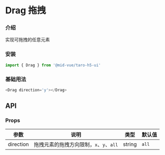 # Drag 拖拽

### 介绍

实现可拖拽的任意元素

### 安装

```js
import { Drag } from '@mid-vue/taro-h5-ui'
```

### 基础用法

```js
<Drag direction='y'></Drag>
```

## API

### Props

| 参数      | 说明                                    | 类型   | 默认值 |
| --------- | --------------------------------------- | ------ | ------ |
| direction | 拖拽元素的拖拽方向限制，`x`、`y`、`all` | string | `all`  |
